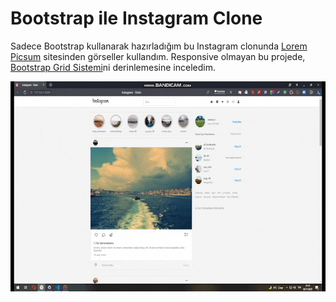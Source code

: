 # Bootstrap ile Instagram Clone

Sadece Bootstrap kullanarak hazırladığım bu Instagram clonunda [Lorem Picsum](https://picsum.photos/) sitesinden görseller kullandım.
Responsive olmayan bu projede, [Bootstrap Grid Sistemi](https://getbootstrap.com/docs/5.1/layout/grid/)ni  derinlemesine inceledim.

![Alt](https://raw.githubusercontent.com/eminzcn/instagram-clone-with-bootstrap/main/img/emin-ozcan-instagram-clone.gif)
